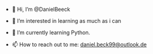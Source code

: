 - 👋 Hi, I’m @DanielBeeck
- 👀 I’m interested in learning as much as i can
- 🌱 I’m currently learning Python.

- 📫 How to reach out to me: daniel.beck99@outlook.de

<!---
DanielBeeck/DanielBeeck is a ✨ special ✨ repository because its `README.md` (this file) appears on your GitHub profile.
You can click the Preview link to take a look at your changes.
--->
